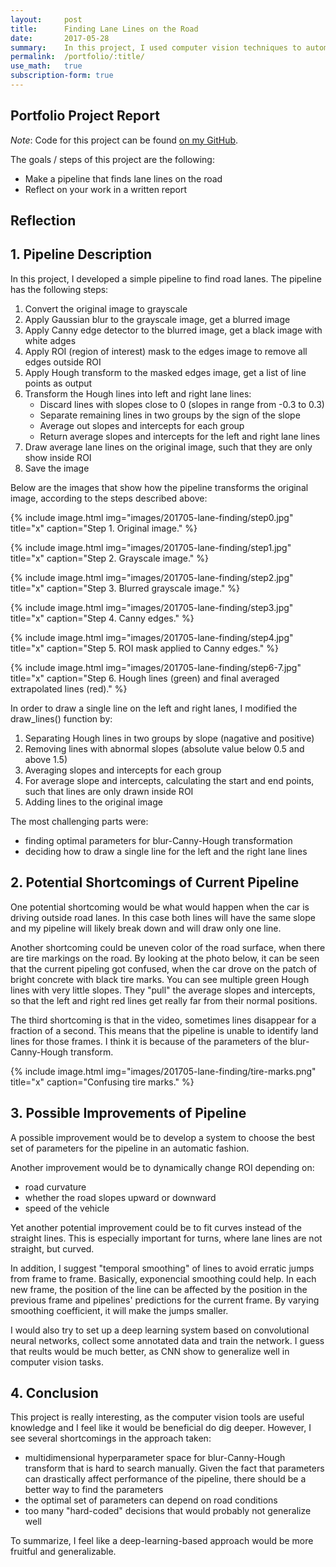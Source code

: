 ```yaml
---
layout:     post
title:      Finding Lane Lines on the Road
date:       2017-05-28
summary:    In this project, I used computer vision techniques to automatically detect road lanes.
permalink:	/portfolio/:title/
use_math:	true
subscription-form: true
---
```


## Portfolio Project Report

*Note*: Code for this project can be found [on my GitHub](https://github.com/pechyonkin/carnd-p01-simple-lanes).

The goals / steps of this project are the following:

* Make a pipeline that finds lane lines on the road
* Reflect on your work in a written report 

## Reflection

## 1. Pipeline Description

In this project, I developed a simple pipeline to find road lanes. The pipeline has the following steps:

1. Convert the original image to grayscale
2. Apply Gaussian blur to the grayscale image, get a blurred image
3. Apply Canny edge detector to the blurred image, get a black image with white adges
4. Apply ROI (region of interest) mask to the edges image to remove all edges outside ROI
5. Apply Hough transform to the masked edges image, get a list of line points as output
6. Transform the Hough lines into left and right lane lines:
	* Discard lines with slopes close to 0 (slopes in range from -0.3 to 0.3)
	* Separate remaining lines in two groups by the sign of the slope
	* Average out slopes and intercepts for each group
	* Return average slopes and intercepts for the left and right lane lines
7. Draw average lane lines on the original image, such that they are only show inside ROI
8. Save the image

Below are the images that show how the pipeline transforms the original image, according to the steps described above:

{% include image.html
            img="images/201705-lane-finding/step0.jpg"
            title="x"
            caption="Step 1. Original image." %}

{% include image.html
            img="images/201705-lane-finding/step1.jpg"
            title="x"
            caption="Step 2. Grayscale image." %}

{% include image.html
            img="images/201705-lane-finding/step2.jpg"
            title="x"
            caption="Step 3. Blurred grayscale image." %}

{% include image.html
            img="images/201705-lane-finding/step3.jpg"
            title="x"
            caption="Step 4. Canny edges." %}

{% include image.html
            img="images/201705-lane-finding/step4.jpg"
            title="x"
            caption="Step 5. ROI mask applied to Canny edges." %}

{% include image.html
            img="images/201705-lane-finding/step6-7.jpg"
            title="x"
            caption="Step 6. Hough lines (green) and final averaged extrapolated lines (red)." %}

In order to draw a single line on the left and right lanes, I modified the draw_lines() function by:

1. Separating Hough lines in two groups by slope (nagative and positive)
2. Removing lines with abnormal slopes (absolute value below 0.5 and above 1.5)
3. Averaging slopes and intercepts for each group
4. For average slope and intercepts, calculating the start and end points, such that lines are only drawn inside ROI
5. Adding lines to the original image

The most challenging parts were:

* finding optimal parameters for blur-Canny-Hough transformation
* deciding how to draw a single line for the left and the right lane lines



## 2. Potential Shortcomings of Current Pipeline


One potential shortcoming would be what would happen when the car is driving outside road lanes. In this case both lines will have the same slope and my pipeline will likely break down and will draw only one line.

Another shortcoming could be uneven color of the road surface, when there are tire markings on the road. By looking at the photo below, it can be seen that the current pipeling got confused, when the car drove on the patch of bright concrete with black tire marks. You can see multiple green Hough lines with very little slopes. They "pull" the average slopes and intercepts, so that the left and right red lines get really far from their normal positions.

The third shortcoming is that in the video, sometimes lines disappear for a fraction of a second. This means that the pipeline is unable to identify land lines for those frames. I think it is because of the parameters of the blur-Canny-Hough transform.

{% include image.html
            img="images/201705-lane-finding/tire-marks.png"
            title="x"
            caption="Confusing tire marks." %} 


## 3. Possible Improvements of Pipeline

A possible improvement would be to develop a system to choose the best set of parameters for the pipeline in an automatic fashion.

Another improvement would be to dynamically change ROI depending on:

* road curvature
* whether the road slopes upward or downward
* speed of the vehicle

Yet another potential improvement could be to fit curves instead of the straight lines. This is especially important for turns, where lane lines are not straight, but curved.

In addition, I suggest "temporal smoothing" of lines to avoid erratic jumps from frame to frame. Basically, exponencial smoothing could help. In each new frame, the position of the line can be affected by the position in the previous frame and pipelines' predictions for the current frame. By varying smoothing coefficient, it will make the jumps smaller.

I would also try to set up a deep learning system based on convolutional neural networks, collect some annotated data and train the network. I guess that reults would be much better, as CNN show to generalize well in computer vision tasks.

## 4. Conclusion

This project is really interesting, as the computer vision tools are useful knowledge and I feel like it would be beneficial do dig deeper. However, I see several shortcomings in the approach taken:

* multidimensional hyperparameter space for blur-Canny-Hough transform that is hard to search manually. Given the fact that parameters can drastically affect performance of the pipeline, there should be a better way to find the parameters
* the optimal set of parameters can depend on road conditions
* too many "hard-coded" decisions that would probably not generalize well

To summarize, I feel like a deep-learning-based approach would be more fruitful and generalizable.

